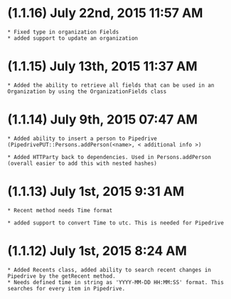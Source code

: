 # (1.1.16) July 22nd, 2015 11:57 AM
	* Fixed type in organization Fields
	* added support to update an organization

# (1.1.15) July 13th, 2015 11:37 AM
	* Added the ability to retrieve all fields that can be used in an Organization by using the OrganizationFields class

# (1.1.14) July 9th, 2015 07:47 AM
	* Added ability to insert a person to Pipedrive (PipedrivePUT::Persons.addPerson(<name>, < additional info >)

	* Added HTTParty back to dependencies. Used in Persons.addPerson (overall easier to add this with nested hashes)

# (1.1.13) July 1st, 2015 9:31 AM
	* Recent method needs Time format

	* added support to convert Time to utc. This is needed for Pipedrive

# (1.1.12) July 1st, 2015 8:24 AM
	* Added Recents class, added ability to search recent changes in Pipedrive by the getRecent method. 
	* Needs defined time in string as 'YYYY-MM-DD HH:MM:SS' format. This searches for every item in Pipedrive.
